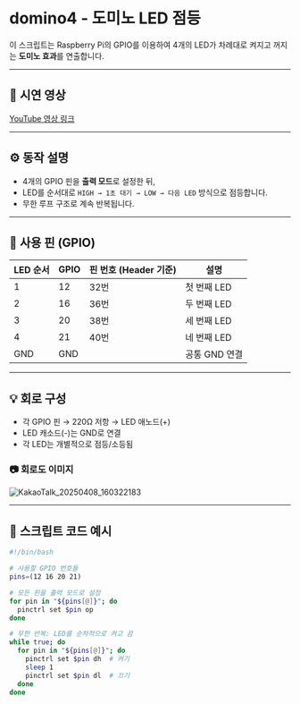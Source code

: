 # domino4 - 도미노 LED 점등

이 스크립트는 Raspberry Pi의 GPIO를 이용하여 4개의 LED가 차례대로 켜지고 꺼지는 **도미노 효과**를 연출합니다.

---

## 🔗 시연 영상

[YouTube 영상 링크](https://youtu.be/your-video-link)  


---

## ⚙️ 동작 설명

- 4개의 GPIO 핀을 **출력 모드**로 설정한 뒤,
- LED를 순서대로 `HIGH → 1초 대기 → LOW → 다음 LED` 방식으로 점등합니다.
- 무한 루프 구조로 계속 반복됩니다.

---

## 🧠 사용 핀 (GPIO)

| LED 순서 | GPIO | 핀 번호 (Header 기준) | 설명            |
|----------|------|------------------------|-----------------|
| 1        | 12   | 32번                   | 첫 번째 LED     |
| 2        | 16   | 36번                   | 두 번째 LED     |
| 3        | 20   | 38번                   | 세 번째 LED     |
| 4        | 21   | 40번                   | 네 번째 LED     |
| GND      | GND  |                        | 공통 GND 연결    |

---

## 💡 회로 구성

- 각 GPIO 핀 → 220Ω 저항 → LED 애노드(+)  
- LED 캐소드(-)는 GND로 연결  
- 각 LED는 개별적으로 점등/소등됨

### 📷 회로도 이미지
![KakaoTalk_20250408_160322183](https://github.com/user-attachments/assets/3c24febc-80eb-4316-8174-8db1ec8132ab)

---

## 📄 스크립트 코드 예시

```bash
#!/bin/bash

# 사용할 GPIO 번호들
pins=(12 16 20 21)

# 모든 핀을 출력 모드로 설정
for pin in "${pins[@]}"; do
  pinctrl set $pin op
done

# 무한 반복: LED를 순차적으로 켜고 끔
while true; do
  for pin in "${pins[@]}"; do
    pinctrl set $pin dh  # 켜기
    sleep 1
    pinctrl set $pin dl  # 끄기
  done
done
